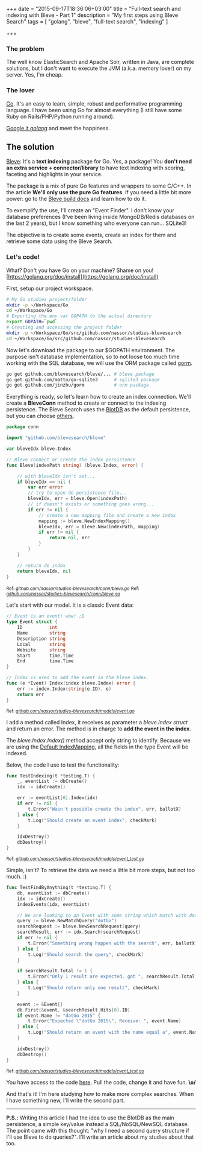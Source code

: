 +++
date = "2015-09-17T18:36:06+03:00"
title = "Full-text search and indexing with Bleve - Part 1"
description = "My first steps using Bleve Search"
tags = [ "golang", "bleve", "full-text search", "indexing" ]

+++

### The problem
The well know ElasticSearch and Apache Solr, written in Java, are complete solutions, but I don't want to execute the JVM (a.k.a. memory lover) on my server. Yes, I'm cheap.

### The lover
[Go](http://golang.org/). It's an easy to learn, simple, robust and performative programming language. I have been using Go for almost everything (I still have some Ruby on Rails/PHP/Python running around).

[Google it _golang_](http://lmgtfy.com/?q=golang) and meet the happiness.

## The solution
[Bleve](http://www.blevesearch.com/): It's a **text indexing** package for Go. Yes, a package! You **don't need an extra service + connector/library** to have text indexing with scoring, faceting and highlights in your service.

The package is a mix of pure Go features and wrappers to some C/C++. In the article **We'll only use the pure Go features**. If you need a little bit more power: go to the [Bleve build docs](http://www.blevesearch.com/docs/Building/) and learn how to do it.

<!--more-->

To exemplify the use, I'll create an "Event Finder". I don't know your database preferences (I've been living inside MongoDB/Redis databases on the last 2 years), but I know something who everyone can run... SQLite3!

The objective is to create some events, create an index for them and retrieve some data using the Bleve Search.

### Let's code!
What? Don't you have Go on your machine? Shame on you! [https://golang.org/doc/install](https://golang.org/doc/install)

First, setup our project workspace.

```bash
# My Go studies project/folder
mkdir -p ~/Workspace/Go
cd ~/Workspace/Go
# Exporting the env var GOPATH to the actual directory
export GOPATH=`pwd`
# Creating and accessing the project folder
mkdir -p ~/Workspace/Go/src/github.com/nassor/studies-blevesearch
cd ~/Workspace/Go/src/github.com/nassor/studies-blevesearch
```

Now let's download the package to our $GOPATH environment. The purpose isn't database implementation, so to not loose too much time working with the SQL database, we will use the ORM package called [gorm](https://github.com/jinzhu/gorm).

```bash
go get github.com/blevesearch/bleve/... # bleve package
go get github.com/mattn/go-sqlite3      # sqlite3 package
go get github.com/jinzhu/gorm           # orm package
```

Everything is ready, so let's learn how to create an index connection. We'll create a **BleveConn** method to create or connect to the indexing persistence. The Bleve Search uses the [BlotDB](https://github.com/boltdb/bolt) as the default persistence, but you can choose [others](https://github.com/blevesearch/blevex).

~~~go
package conn

import "github.com/blevesearch/bleve"

var bleveIdx bleve.Index

// Bleve connect or create the index persistence
func Bleve(indexPath string) (bleve.Index, error) {

	// with bleveIdx isn't set...
	if bleveIdx == nil {
		var err error
		// try to open de persistence file...
		bleveIdx, err = bleve.Open(indexPath)
		// if doesn't exists or something goes wrong...
		if err != nil {
			// create a new mapping file and create a new index
			mapping := bleve.NewIndexMapping()
			bleveIdx, err = bleve.New(indexPath, mapping)
			if err != nil {
				return nil, err
			}
		}
	}

	// return de index
	return bleveIdx, nil
}
~~~
<small>Ref: *github.com/nassor/studies-blevesearch/conn/bleve.go*</small>
<small>Ref: [*github.com/nassor/studies-blevesearch/conn/bleve.go*](https://github.com/nassor/studies-blevesearch/blob/master/conn/bleve.go)</small>

Let's start with our model. It is a classic Event data:

~~~go
// Event is an event! wow! ;D
type Event struct {
	ID          int
	Name        string
	Description string
	Local       string
	Website     string
	Start       time.Time
	End         time.Time
}

// Index is used to add the event in the bleve index.
func (e *Event) Index(index bleve.Index) error {
	err := index.Index(string(e.ID), e)
	return err
}
~~~
<small>Ref: [*github.com/nassor/studies-blevesearch/models/event.go*](https://github.com/nassor/studies-blevesearch/blob/master/models/event.go)</small>

I add a method called Index, it receives as parameter a *bleve.Index struct* and return an error. The method is in charge to **add the event in the index**.

The *bleve.Index.Index()* method accept only string to identify. Because we are using the [Default IndexMapping](http://www.blevesearch.com/docs/Index-Mapping/), all the fields in the type Event will be indexed.

Below, the code I use to test the functionality:

~~~go
func TestIndexing(t *testing.T) {
	_, eventList := dbCreate()
	idx := idxCreate()

	err := eventList[0].Index(idx)
	if err != nil {
		t.Error("Wasn't possible create the index", err, ballotX)
	} else {
		t.Log("Should create an event index", checkMark)
	}

	idxDestroy()
	dbDestroy()
}
~~~
<small>Ref: [*github.com/nassor/studies-blevesearch/models/event_test.go*](https://github.com/nassor/studies-blevesearch/blob/master/models/event_test.go)</small>

Simple, isn't? To retrieve the data we need a little bit more steps, but not too much. :)

~~~go
func TestFindByAnything(t *testing.T) {
	db, eventList := dbCreate()
	idx := idxCreate()
	indexEvents(idx, eventList)

	// We are looking to an Event with some string which match with dotGo
	query := bleve.NewMatchQuery("dotGo")
	searchRequest := bleve.NewSearchRequest(query)
	searchResult, err := idx.Search(searchRequest)
	if err != nil {
		t.Error("Something wrong happen with the search", err, ballotX)
	} else {
		t.Log("Should search the query", checkMark)
	}

	if searchResult.Total != 1 {
		t.Error("Only 1 result are expected, got ", searchResult.Total, ballotX)
	} else {
		t.Log("Should return only one result", checkMark)
	}

	event := &Event{}
	db.First(&event, &searchResult.Hits[0].ID)
	if event.Name != "dotGo 2015" {
		t.Error("Expected \"dotGo 2015\", Receive: ", event.Name)
	} else {
		t.Log("Should return an event with the name equal a", event.Name, checkMark)
	}

	idxDestroy()
	dbDestroy()
}
~~~
<small>Ref: [*github.com/nassor/studies-blevesearch/models/event_test.go*](https://github.com/nassor/studies-blevesearch/blob/master/models/event_test.go)</small>

You have access to the code [here](https://github.com/nassor/studies-blevesearch). Pull the code, change it and have fun. **\o/**

And that's it! I'm here studying how to make more complex searches. When I have something new, I'll write the second part.

----------

**P.S.:** Writing this article I had the idea to use the BlotDB as the main persistence, a simple key/value instead a SQL/NoSQL/NewSQL database. The point came with this thought: "why I need a second query structure if I'll use Bleve to do queries?". I'll write an article about my studies about that too.
